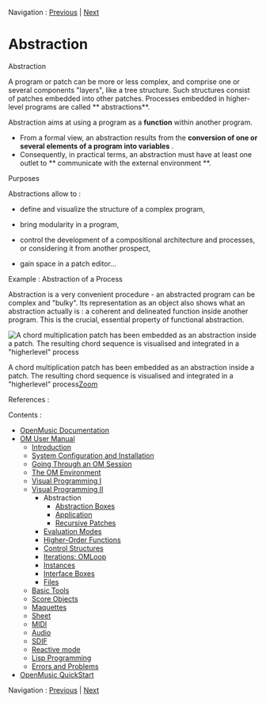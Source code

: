 Navigation : [Previous](AdvancedVisualProgramming "page
précédente\(Visual Programming II\)") | [Next](AbsBoxes "page
suivante\(Abstraction Boxes\)")

# Abstraction

Abstraction

A program or patch can be more or less complex, and comprise one or several
components "layers", like a tree structure. Such structures consist of patches
embedded into other patches. Processes embedded in higher-level programs are
called ** abstractions**.

Abstraction aims at using a program as a  **function** within another program.

  * From a formal view, an abstraction results from the  **conversion of one or several elements of a program into variables** . 
  * Consequently, in practical terms, an abstraction must have at least one outlet to ** communicate with the external environment **. 

Purposes

Abstractions allow to :

  * define and visualize the structure of a complex program,

  * bring modularity in a program,

  * control the development of a compositional architecture and processes, or considering it from another prospect,

  * gain space in a patch editor...

Example : Abstraction of a Process

Abstraction is a very convenient procedure - an abstracted program can be
complex and "bulky". Its representation as an object also shows what an
abstraction actually is : a coherent and delineated function inside another
program. This is the crucial, essential property of functional abstraction.

![A chord multiplication patch has been embedded as an abstraction inside a
patch. The resulting chord sequence is visualised and integrated in a
"higherlevel" process](../res/abstraction-ex_scr.png)

A chord multiplication patch has been embedded as an abstraction inside a
patch. The resulting chord sequence is visualised and integrated in a
"higherlevel" process[Zoom](../res/abstraction-ex_scr_1.png "Zoom \(nouvelle
fenêtre\)")

References :

Contents :

  * [OpenMusic Documentation](OM-Documentation)
  * [OM User Manual](OM-User-Manual)
    * [Introduction](00-Contents)
    * [System Configuration and Installation](Installation)
    * [Going Through an OM Session](Goingthrough)
    * [The OM Environment](Environment)
    * [Visual Programming I](BasicVisualProgramming)
    * [Visual Programming II](AdvancedVisualProgramming)
      * Abstraction
        * [Abstraction Boxes](AbsBoxes)
        * [Application](AbsApplication)
        * [Recursive Patches](Recursion)
      * [Evaluation Modes](EvalModes)
      * [Higher-Order Functions](HighOrder)
      * [Control Structures](Control)
      * [Iterations: OMLoop](OMLoop)
      * [Instances](Instances)
      * [Interface Boxes](InterfaceBoxes)
      * [Files](Files)
    * [Basic Tools](BasicObjects)
    * [Score Objects](ScoreObjects)
    * [Maquettes](Maquettes)
    * [Sheet](Sheet)
    * [MIDI](MIDI)
    * [Audio](Audio)
    * [SDIF](SDIF)
    * [Reactive mode](Reactive)
    * [Lisp Programming](Lisp)
    * [Errors and Problems](errors)
  * [OpenMusic QuickStart](QuickStart-Chapters)

Navigation : [Previous](AdvancedVisualProgramming "page
précédente\(Visual Programming II\)") | [Next](AbsBoxes "page
suivante\(Abstraction Boxes\)")

